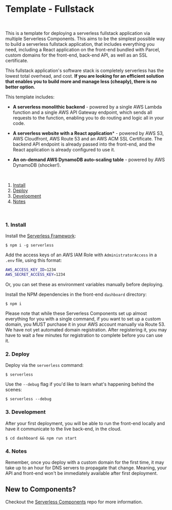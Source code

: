 # Template - Fullstack

&nbsp;

This is a template for deploying a serverless fullstack application via multiple Serverless Components.  This aims to be the simplest possible way to build a serverless fullstack application, that includes everything you need, including a React application on the front-end bundled with Parcel, custom domains for the front-end, back-end API, as well as an SSL certificate.

This fullstack application's software stack is completely serverless has the lowest total overhead, and cost.  **If you are looking for an efficient solution that enables you to build more and manage less (cheaply), there is no better option.**

This template includes:

* **A serverless monolithic backend** - powered by a single AWS Lambda function and a single AWS API Gateway endpoint, which sends all requests to the function, enabling you to do routing and logic all in your code.

* **A serverless website with a React application*** - powered by AWS S3, AWS Cloudfront, AWS Route 53 and an AWS ACM SSL Certificate.  The backend API endpoint is already passed into the front-end, and the React application is already configured to use it.

* **An on-demand AWS DynamoDB auto-scaling table** - powered by AWS DynamoDB (shocker!).

&nbsp;

1. [Install](#1-install)
2. [Deploy](#2-deploy)
3. [Development](#3-development)
4. [Notes](#4-notes)

&nbsp;


### 1. Install

Install the [Serverless Framework](https://www.github.com/serverless/serverless):

```console
$ npm i -g serverless
```

Add the access keys of an AWS IAM Role with `AdministratorAccess` in a `.env` file, using this format:

```bash
AWS_ACCESS_KEY_ID=1234
AWS_SECRET_ACCESS_KEY=1234
```

Or, you can set these as environment variables manually before deploying.

Install the NPM dependencies in the front-end `dashboard` directory:

```console
$ npm i
```

Please note that while these Serverless Components set up almost everything for you with a single command, if you want to set up a custom domain, you MUST purchase it in your AWS account manually via Route 53.  We have not yet automated domain registration.  After registering it, you may have to wait a few minutes for registration to complete before you can use it.

### 2. Deploy

Deploy via the `serverless` command:

```console
$ serverless
```

Use the `--debug` flag if you'd like to learn what's happening behind the scenes:

```console
$ serverless --debug
```

### 3. Development


After your first deployment, you will be able to run the front-end locally and have it communicate to the live back-end, in the cloud.

```console
$ cd dashboard && npm run start
```

### 4. Notes

Remember, once you deploy with a custom domain for the first time, it may take up to an hour for DNS servers to propagate that change.  Meaning, your API and front-end won't be immediately available after first deployment.

## New to Components?

Checkout the [Serverless Components](https://github.com/serverless/components) repo for more information.
